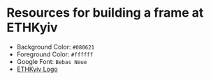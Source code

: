 # Resources for building a frame at ETHKyiv

- Background Color: `#080621`
- Foreground Color: `#ffffff`
- Google Font: `Bebas Neue`
- [ETHKyiv Logo](/eth-kyiv.png)
